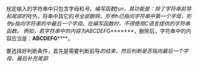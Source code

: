 规定输入的字符串中只包含字母和*号。编写函数fun，其功能是：除了字符串前导和尾部的*号外，将串中其它的*号全部删除。形参h已指向字符串中第一个字母，形参p指向字符串的中最后一个字母。在编写函数时，不得使用C语言提供的字符串函数。
例如，若字符串中的内容为****A*BC*DEF*G*******，删除后，字符串中的内容应当是：****ABCDEFG********。

要选择好判断条件，首先是需要判断前导*的结束，然后判断是否指向最后一个字母，最后补充尾部*
